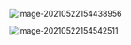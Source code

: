 ![image-20210522154438956](https://gitee.com/AiShiYuShiJiePingXing/img/raw/master/img/image-20210522154438956.png)

![image-20210522154542511](https://gitee.com/AiShiYuShiJiePingXing/img/raw/master/img/image-20210522154542511.png)